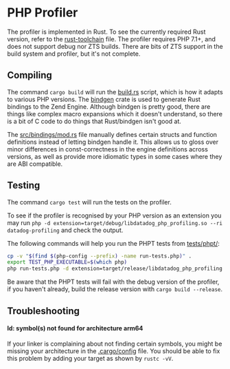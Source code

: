 # PHP Profiler

The profiler is implemented in Rust. To see the currently required Rust
version, refer to the [rust-toolchain](rust-toolchain) file. The profiler
requires PHP 7.1+, and does not support debug nor ZTS builds. There are bits of
ZTS support in the build system and profiler, but it's not complete.

## Compiling

The command `cargo build` will run the [build.rs](build.rs) script, which is
how it adapts to various PHP versions. The
[bindgen](https://crates.io/crates/bindgen) crate is used to generate Rust
bindings to the Zend Engine. Although bindgen is pretty good, there are things
like complex macro expansions which it doesn't understand, so there is a bit of
C code to do things that Rust/bindgen isn't good at.

The [src/bindings/mod.rs](src/bindings/mod.rs) file manually defines certain
structs and function definitions instead of letting bindgen handle it. This
allows us to gloss over minor differences in const-correctness in the engine
definitions across versions, as well as provide more idiomatic types in some
cases where they are ABI compatible.

## Testing

The command `cargo test` will run the tests on the profiler.

To see if the profiler is recognised by your PHP version as an extension you
may run `php -d extension=target/debug/libdatadog_php_profiling.so --ri
datadog-profiling` and check the output.

The following commands will help you run the PHPT tests from
[tests/phpt/](tests/phpt):

```sh
cp -v "$(find $(php-config --prefix) -name run-tests.php)" .
export TEST_PHP_EXECUTABLE=$(which php)
php run-tests.php -d extension=target/release/libdatadog_php_profiling.dylib tests/phpt
```

Be aware that the PHPT tests will fail with the debug version of the profiler,
if you haven't already, build the release version with `cargo build --release`.

## Troubleshooting

#### ld: symbol(s) not found for architecture arm64

If your linker is complaining about not finding certain symbols, you might be
missing your architecture in the [.cargo/config](.cargo/config) file. You
should be able to fix this problem by adding your target as shown by `rustc
-vV`.
